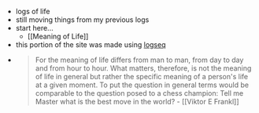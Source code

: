- logs of life
- still moving things from my previous logs
- start here...
	- [[Meaning of Life]]
- this portion of the site was made using [logseq](https://github.com/logseq/logseq)
- > For the meaning of life differs from man to man, from day to day and from hour to hour. What matters, therefore, is not the meaning of life in general but rather the specific meaning of a person's life at a given moment. To put the question in general terms would be comparable to the question posed to a chess champion: Tell me Master what is the best move in the world? - [[Viktor E Frankl]]